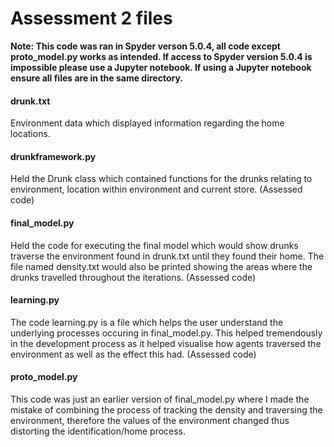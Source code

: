 <h1>Assessment 2 files</h1>
<b>Note: This code was ran in Spyder verson 5.0.4, all code except proto_model.py works as intended. If access to Spyder version 5.0.4 is impossible please use a Jupyter notebook. If using a Jupyter notebook ensure all files are in the same directory. </b>
<h4>drunk.txt</h4>
<p>Environment data which displayed information regarding the home locations.</p>
<h4>drunkframework.py</h4>
<p>Held the Drunk class which contained functions for the drunks relating to environment, location within environment and current store. (Assessed code)</p>
<h4>final_model.py</h4>
<p>Held the code for executing the final model which would show drunks traverse the environment found in drunk.txt until they found their home. The file named density.txt would 
also be printed showing the areas where the drunks travelled throughout the iterations. (Assessed code)</p>
<h4>learning.py</h4>
<p>The code learning.py is a file which helps the user understand the underlying processes occuring in final_model.py. This helped tremendously in the development process as it helped visualise how agents traversed the environment as well as the effect this had. (Assessed code)</p>
<h4>proto_model.py</h4>
<p>This code was just an earlier version of final_model.py where I made the mistake of combining the process of tracking the density and traversing the environment, therefore the values of the environment changed thus distorting the identification/home process. </p>
